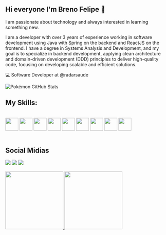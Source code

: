 ## Hi everyone I'm Breno Felipe 👋 

I am passionate about technology and always interested in learning something new.

I am a developer with over 3 years of experience working in software development using Java with Spring on the backend and ReactJS on the frontend. I have a degree in Systems Analysis and Development, and my goal is to specialize in backend development, applying clean architecture and domain-driven development (DDD) principles to deliver high-quality code, focusing on developing scalable and efficient solutions.

💻 Software Developer at @radarsaude

![Pokémon GitHub Stats](https://pokemon-status.vercel.app/?user=brenofelips&pokemon=bulbasaur&theme=bulbasaur)

## My Skills:

<div style="display: inline_block"><br>
  <img loading="lazy" src="https://cdn.jsdelivr.net/gh/devicons/devicon@latest/icons/react/react-original.svg" height="40" width="40" />
  <img loading="lazy" src="https://cdn.jsdelivr.net/gh/devicons/devicon@latest/icons/nodejs/nodejs-original.svg" height="40" width="40"/>    
  <img loading="lazy" src="https://cdn.jsdelivr.net/gh/devicons/devicon@latest/icons/javascript/javascript-original.svg" height="40" width="40"/>          
  <img loading="lazy" src="https://cdn.jsdelivr.net/gh/devicons/devicon@latest/icons/typescript/typescript-original.svg" height="40" width="40" />
  <img loading="lazy" src="https://cdn.jsdelivr.net/gh/devicons/devicon@latest/icons/git/git-original.svg" height="40" width="40" />        
  <img loading="lazy" src="https://cdn.jsdelivr.net/gh/devicons/devicon@latest/icons/html5/html5-original.svg" height="40" width="40"/>  
  <img loading="lazy" src="https://cdn.jsdelivr.net/gh/devicons/devicon@latest/icons/css3/css3-original.svg" height="40" width="40"/>         
  <img loading="lazy" src="https://cdn.jsdelivr.net/gh/devicons/devicon@latest/icons/docker/docker-original.svg" height="40" width="40" />
  <img loading="lazy" src="https://cdn.jsdelivr.net/gh/devicons/devicon/icons/java/java-original.svg" width="40" height="40"/>
</div>
<br />

## Social Midias

<div>
  <a href="https://www.instagram.com/felipsbreno" target="_blank"><img src="https://img.shields.io/badge/-Instagram-%23E4405F?style=for-the-badge&logo=instagram&logoColor=white" target="_blank"></a>
  <a href = "mailto:brendo.filipe2050@gmail.com.br"><img src="https://img.shields.io/badge/-Gmail-%23333?style=for-the-badge&logo=gmail&logoColor=white" target="_blank"></a>
  <a href="https://www.linkedin.com/in/felipsbreno" target="_blank"><img src="https://img.shields.io/badge/-LinkedIn-%230077B5?style=for-the-badge&logo=linkedin&logoColor=white" target="_blank"></a>
</div>
<br />

<div>
  <a href="https://github.com/brenofelips">
  <img loading="lazy" height="180em" src="https://github-readme-stats.vercel.app/api/top-langs/?username=brenofelips&layout=compact&langs_count=7&theme=dracula"/>
  <img loading="lazy" height="180em" src="https://github-readme-stats.vercel.app/api?username=brenofelips&show_icons=true&theme=dracula&include_all_commits=true&count_private=true"/>
</div>
